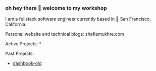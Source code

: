 ### oh hey there 👋 welcome to my workshop

I am a fullstack software engineer currently based in 🌁 San Francisco, California.

Personal website and technical blogs: shafiemukhre.com

Active Projects:
* 

Past Projects:
* [dashbook-old](https://github.com/shafiemukhre/dashbook-archived)

<!--
**shafiemukhre/shafiemukhre** is a ✨ _special_ ✨ repository because its `README.md` (this file) appears on your GitHub profile.

Here are some ideas to get you started:

- 🔭 I’m currently working on ...
- 🌱 I’m currently learning ...
- 👯 I’m looking to collaborate on ...
- 🤔 I’m looking for help with ...
- 💬 Ask me about ...
- 📫 How to reach me: ...
- 😄 Pronouns: ...
- ⚡ Fun fact: ...
-->
